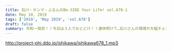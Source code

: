 ```yaml
---
title: 石川・ホンマ・ぶるんのBe-SIDE Your Life! vol.678-1
date: May 10, 2019
tags: ['2019', 'May 2019', 'vol.678']
draft: false
summary: 令和一発目！！今日は３人でおとどけ！！連休明けて…石川さんの環境が大幅チェンジ！！MIURA
---
```


http://project-phi.ddo.jp/ishikawa/ishikawa678_1.mp3